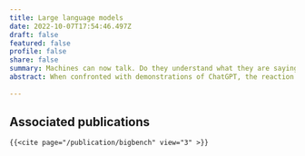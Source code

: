 ```yaml
---
title: Large language models 
date: 2022-10-07T17:54:46.497Z
draft: false
featured: false
profile: false
share: false
summary: Machines can now talk. Do they understand what they are saying?
abstract: When confronted with demonstrations of ChatGPT, the reaction is very often either that machines now understand language, or that they are nothing but stochastic parrots. The truth is likely more complicated than either response suggests, and also harder to articulate. We need more subtle ways of thinking about thinking machines, and I would like to contribute to that project.  
 
---
```


## Associated publications 

	{{<cite page="/publication/bigbench" view="3" >}}
